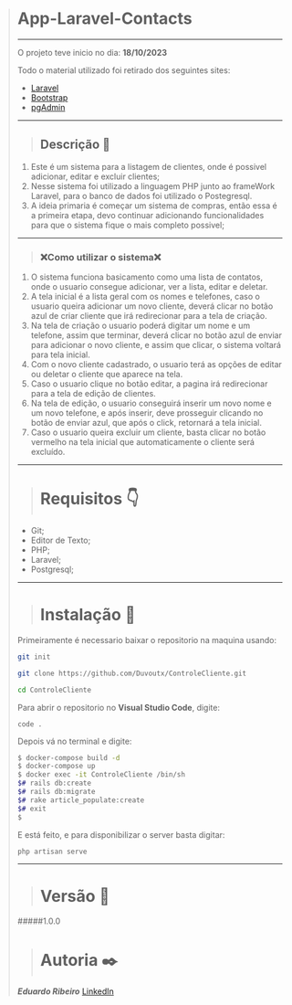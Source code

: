 ># App-Laravel-Contacts
>---
>O projeto teve inicio no dia: **18/10/2023**
>
>Todo o material utilizado foi retirado dos seguintes sites:
>* [Laravel](https://laravel.com/docs/10.x)
>* [Bootstrap](https://getbootstrap.com/)
>* [pgAdmin](https://www.pgadmin.org/)
>---
>>## Descrição :page_facing_up:
>
> 1. Este é um sistema para a listagem de clientes, onde é possivel adicionar, editar e excluir clientes;
> 2. Nesse sistema foi utilizado a linguagem PHP junto ao frameWork Laravel, para o banco de dados foi utilizado o Postegresql.
> 3. A ideia primaria é começar um sistema de compras, então essa é a primeira etapa, devo continuar adicionando funcionalidades para que o sistema fique o mais completo possivel;
>----
>>  ### :x:Como utilizar o sistema:x: 
>
> 1. O sistema funciona basicamento como uma lista de contatos, onde o usuario consegue adicionar, ver a lista, editar e deletar.
> 2. A tela inicial é a lista geral com os nomes e telefones, caso o usuario queira adicionar um novo cliente, deverá clicar no botão azul de criar cliente que irá redirecionar para a tela de criação.
> 3. Na tela de criação o usuario poderá digitar um nome e um telefone, assim que terminar, deverá clicar no botão azul de enviar para adicionar o novo cliente, e assim que clicar, o sistema voltará para tela inicial.
> 4. Com o novo cliente cadastrado, o usuario terá as opções de editar ou deletar o cliente que aparece na tela.
> 5. Caso o usuario clique no botão editar, a pagina irá redirecionar para a tela de edição de clientes.
> 6. Na tela de edição, o usuario conseguirá inserir um novo nome e um novo telefone, e após inserir, deve prosseguir clicando no botão de enviar azul, que após o click, retornará a tela inicial.
> 7. Caso o usuario queira excluir um cliente, basta clicar no botão vermelho na tela inicial que automaticamente o cliente será excluído.
>---
>># Requisitos :point_down:
>- Git;
>- Editor de Texto;
>- PHP;
>- Laravel;
>- Postgresql;
>----
>># Instalação :hammer:
>Primeiramente é necessario baixar o repositorio na maquina usando:
>```bash
>git init
>
>git clone https://github.com/Duvoutx/ControleCliente.git
>
>cd ControleCliente
>
>```
>Para abrir o repositorio no __Visual Studio Code__, digite:
>
>`code .`
>
>Depois vá no terminal e digite:
>```bash
>$ docker-compose build -d
>$ docker-compose up
>$ docker exec -it ControleCliente /bin/sh
>$# rails db:create
>$# rails db:migrate
>$# rake article_populate:create
>$# exit
>$
>```
>
>E está feito, e para disponibilizar  o server basta digitar:
>
>```
>php artisan serve
>```
>---
>># Versão :pencil:
>#####1.0.0
>># Autoria  :black_nib:
>___Eduardo Ribeiro___  [LinkedIn](www.linkedin.com/in/eduardo-ribeiro-santana-9271a4214)
>